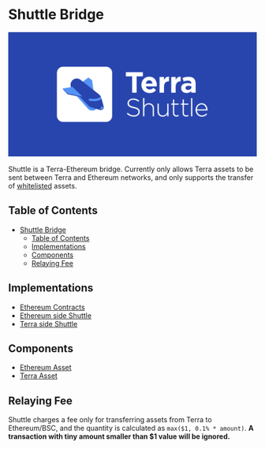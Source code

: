 # Shuttle Bridge

![Shuttle Banner](/resources/banner.png)

Shuttle is a Terra-Ethereum bridge. Currently only allows Terra assets to be sent between Terra and Ethereum networks, and only supports the transfer of [whitelisted](#erc20-contracts) assets.

## Table of Contents

- [Shuttle Bridge](#shuttle-bridge)
  - [Table of Contents](#table-of-contents)
  - [Implementations](#implementations)
  - [Components](#components)
  - [Relaying Fee](#relaying-fee)

## Implementations

- [Ethereum Contracts](./contracts)
- [Ethereum side Shuttle](./eth)
- [Terra side Shuttle](./terra)

## Components

- [Ethereum Asset](./ETH_ASSET.md)
- [Terra Asset](./TERRA_ASSET.md)

## Relaying Fee
Shuttle charges a fee only for transferring assets from Terra to Ethereum/BSC, and the quantity is calculated as `max($1, 0.1% * amount)`. **A transaction with tiny amount smaller than $1 value will be ignored.**

